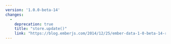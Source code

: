 ```yaml
---
version: '1.0.0-beta-14'
changes:
  -
    deprecation: true
    title: "store.update()"
    link: "https://blog.emberjs.com/2014/12/25/ember-data-1-0-beta-14-released.html"
---
```


